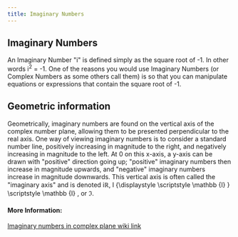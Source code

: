 ```yaml
---
title: Imaginary Numbers
---
```

## Imaginary Numbers

An Imaginary Number "i" is defined simply as the square root of -1. In other words i<sup>2</sup> = -1. One of the reasons you would use Imaginary Numbers (or Complex Numbers as some others call them) is so that you can manipulate equations or expressions that contain the square root of -1. 

## Geometric information
Geometrically, imaginary numbers are found on the vertical axis of the complex number plane, allowing them to be presented perpendicular to the real axis. One way of viewing imaginary numbers is to consider a standard number line, positively increasing in magnitude to the right, and negatively increasing in magnitude to the left. At 0 on this x-axis, a y-axis can be drawn with "positive" direction going up; "positive" imaginary numbers then increase in magnitude upwards, and "negative" imaginary numbers increase in magnitude downwards. This vertical axis is often called the "imaginary axis" and is denoted iℝ, I {\displaystyle \scriptstyle \mathbb {I} } \scriptstyle \mathbb {I} , or ℑ. 

#### More Information:
<!-- Please add any articles you think might be helpful to read before writing the article -->
[Imaginary numbers in complex plane wiki link](https://en.wikipedia.org/wiki/Imaginary_number)


